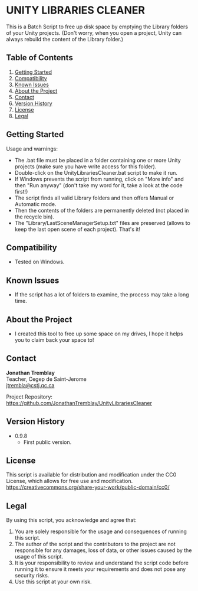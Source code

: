 # UNITY LIBRARIES CLEANER

This is a Batch Script to free up disk space by emptying the Library folders of your Unity projects.
(Don't worry, when you open a project, Unity can always rebuild the content of the Library folder.)

## Table of Contents

1. [Getting Started](#getting-started)
2. [Compatibility](#compatibility)
3. [Known Issues](#known-issues)
4. [About the Project](#about-the-project)
5. [Contact](#contact)
6. [Version History](#version-history)
7. [License](#license)
8. [Legal](#legal)

## Getting Started

 Usage and warnings:
 * The .bat file must be placed in a folder containing one or more Unity projects (make sure you have write access for this folder).
 * Double-click on the UnityLibrariesCleaner.bat script to make it run.
 * If Windows prevents the script from running, click on "More info" and then "Run anyway" (don't take my word for it, take a look at the code first!)
 * The script finds all valid Library folders and then offers Manual or Automatic mode.
 * Then the contents of the folders are permanently deleted (not placed in the recycle bin).
 * The "Library/LastSceneManagerSetup.txt" files are preserved (allows to keep the last open scene of each project).
 That's it!

## Compatibility

* Tested on Windows.

## Known Issues

* If the script has a lot of folders to examine, the process may take a long time.

## About the Project

* I created this tool to free up some space on my drives, I hope it helps you to claim back your space to!

## Contact

**Jonathan Tremblay**  
Teacher, Cegep de Saint-Jerome  
jtrembla@cstj.qc.ca

Project Repository: https://github.com/JonathanTremblay/UnityLibrariesCleaner 

## Version History

* 0.9.8
    * First public version.

## License

This script is available for distribution and modification under the CC0 License, which allows for free use and modification.  
https://creativecommons.org/share-your-work/public-domain/cc0/

## Legal

By using this script, you acknowledge and agree that:

1. You are solely responsible for the usage and consequences of running this script.
2. The author of the script and the contributors to the project are not responsible for any damages, loss of data, or other issues caused by the usage of this script.
3. It is your responsibility to review and understand the script code before running it to ensure it meets your requirements and does not pose any security risks.
4. Use this script at your own risk.